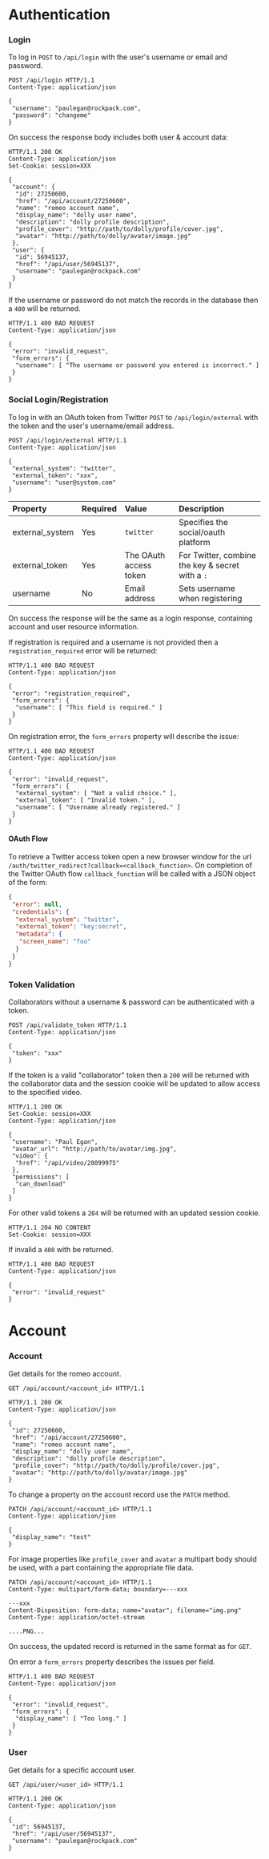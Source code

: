 Authentication
==============

### Login

To log in `POST` to `/api/login` with the user's username or email and password.

```http
POST /api/login HTTP/1.1
Content-Type: application/json

{
 "username": "paulegan@rockpack.com",
 "password": "changeme"
}
```

On success the response body includes both user & account data:

```http
HTTP/1.1 200 OK
Content-Type: application/json
Set-Cookie: session=XXX

{
 "account": {
  "id": 27250600,
  "href": "/api/account/27250600",
  "name": "romeo account name",
  "display_name": "dolly user name",
  "description": "dolly profile description",
  "profile_cover": "http://path/to/dolly/profile/cover.jpg",
  "avatar": "http://path/to/dolly/avatar/image.jpg"
 },
 "user": {
  "id": 56945137,
  "href": "/api/user/56945137",
  "username": "paulegan@rockpack.com"
 }
}
```

If the username or password do not match the records in the database then a `400` will
be returned.

```http
HTTP/1.1 400 BAD REQUEST
Content-Type: application/json

{
 "error": "invalid_request",
 "form_errors": {
  "username": [ "The username or password you entered is incorrect." ]
 }
}
```

### Social Login/Registration

To log in with an OAuth token from Twitter `POST` to `/api/login/external` with the
token and the user's username/email address.

```http
POST /api/login/external HTTP/1.1
Content-Type: application/json

{
 "external_system": "twitter",
 "external_token": "xxx",
 "username": "user@system.com"
}
```

Property        | Required | Value                   | Description
:-------------- | :------- | :---------------------- | :----------
external_system | Yes      | `twitter`               | Specifies the social/oauth platform
external_token  | Yes      | The OAuth access token  | For Twitter, combine the key & secret with a `:`
username        | No       | Email address           | Sets username when registering

On success the response will be the same as a login response, containing account and
user resource information.

If registration is required and a username is not provided then a `registration_required`
error will be returned:

```http
HTTP/1.1 400 BAD REQUEST
Content-Type: application/json

{
 "error": "registration_required",
 "form_errors": {
  "username": [ "This field is required." ]
 }
}
```

On registration error, the `form_errors` property will describe the issue:

```http
HTTP/1.1 400 BAD REQUEST
Content-Type: application/json

{
 "error": "invalid_request",
 "form_errors": {
  "external_system": [ "Not a valid choice." ],
  "external_token": [ "Invalid token." ],
  "username": [ "Username already registered." ]
 }
}
```

#### OAuth Flow

To retrieve a Twitter access token open a new browser window for the url
`/auth/twitter_redirect?callback=<callback_function>`.  On completion of the
Twitter OAuth flow `callback_function` will be called with a JSON object of
the form:

```json
{
 "error": null,
 "credentials": {
  "external_system": "twitter",
  "external_token": "key:secret",
  "metadata": {
   "screen_name": "foo"
  }
 }
}
```

### Token Validation

Collaborators without a username & password can be authenticated with a token.

```http
POST /api/validate_token HTTP/1.1
Content-Type: application/json

{
 "token": "xxx"
}
```

If the token is a valid "collaborator" token then a `200` will be returned with
the collaborator data and the session cookie will be updated to allow access to
the specified video.

```http
HTTP/1.1 200 OK
Set-Cookie: session=XXX
Content-Type: application/json

{
 "username": "Paul Egan",
 "avatar_url": "http://path/to/avatar/img.jpg",
 "video": {
  "href": "/api/video/28099975"
 },
 "permissions": [
  "can_download"
 ]
}
```

For other valid tokens a `204` will be returned with an updated session cookie.

```http
HTTP/1.1 204 NO CONTENT
Set-Cookie: session=XXX
```

If invalid a `400` with be returned.

```http
HTTP/1.1 400 BAD REQUEST
Content-Type: application/json

{
 "error": "invalid_request"
}
```

Account
=======

### Account

Get details for the romeo account.

```http
GET /api/account/<account_id> HTTP/1.1
```

```http
HTTP/1.1 200 OK
Content-Type: application/json

{
 "id": 27250600,
 "href": "/api/account/27250600",
 "name": "romeo account name",
 "display_name": "dolly user name",
 "description": "dolly profile description",
 "profile_cover": "http://path/to/dolly/profile/cover.jpg",
 "avatar": "http://path/to/dolly/avatar/image.jpg"
}
```

To change a property on the account record use the `PATCH` method.

```http
PATCH /api/account/<account_id> HTTP/1.1
Content-Type: application/json

{
 "display_name": "test"
}
```

For image properties like `profile_cover` and `avatar` a multipart body should be used,
with a part containing the appropriate file data.

```http
PATCH /api/account/<account_id> HTTP/1.1
Content-Type: multipart/form-data; boundary=---xxx

---xxx
Content-Disposition: form-data; name="avatar"; filename="img.png"
Content-Type: application/octet-stream

....PNG...
```

On success, the updated record is returned in the same format as for `GET`.

On error a `form_errors` property describes the issues per field.

```http
HTTP/1.1 400 BAD REQUEST
Content-Type: application/json

{
 "error": "invalid_request",
 "form_errors": {
  "display_name": [ "Too long." ]
 }
}
```

### User

Get details for a specific account user.

```http
GET /api/user/<user_id> HTTP/1.1
```

```http
HTTP/1.1 200 OK
Content-Type: application/json

{
 "id": 56945137,
 "href": "/api/user/56945137",
 "username": "paulegan@rockpack.com"
}
```
